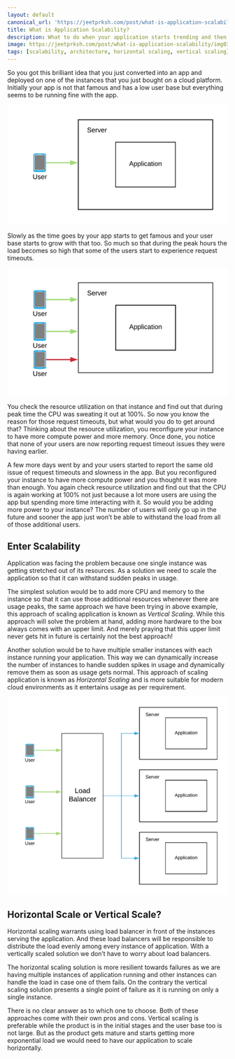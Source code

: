 ```yaml
---
layout: default
canonical_url: 'https://jeetprksh.com/post/what-is-application-scalability/'
title: What is Application Scalability?
description: What to do when your application starts trending and then drowning in a huge load?
image: https://jeetprksh.com/post/what-is-application-scalability/img03.png
tags: [scalability, architecture, horizontal scaling, vertical scaling]
---
```


So you got this brilliant idea that you just converted into an app and deployed on one of the instances that you just bought on a cloud platform. Initially your app is not that famous and has a low user base but everything seems to be running fine with the app.

![Smaller Load](./img01.png "Happy users")

Slowly as the time goes by your app starts to get famous and your user base starts to grow with that too. So much so that during the peak hours the load becomes so high that some of the users start to experience request timeouts.

![Greater Load](./img02.png "Small number of unhappy users")

You check the resource utilization on that instance and find out that during peak time the CPU was sweating it out at 100%. So now you know the reason for those request timeouts, but what would you do to get around that? Thinking about the resource utilization, you reconfigure your instance to have more compute power and more memory. Once done, you notice that none of your users are now reporting request timeout issues they were having earlier.

A few more days went by and your users started to report the same old issue of request timeouts and slowness in the app. But you reconfigured your instance to have more compute power and you thought it was more than enough. You again check resource utilization and find out that the CPU is again working at 100% not just because a lot more users are using the app but spending more time interacting with it. So would you be adding more power to your instance? The number of users will only go up in the future and sooner the app just won’t be able to withstand the load from all of those additional users.


## Enter Scalability

Application was facing the problem because one single instance was getting stretched out of its resources. As a solution we need to scale the application so that it can withstand sudden peaks in usage. 

The simplest solution would be to add more CPU and memory to the instance so that it can use those additional resources whenever there are usage peaks, the same approach we have been trying in above example, this approach of scaling application is known as *Vertical Scaling*. While this approach will solve the problem at hand, adding more hardware to the box always comes with an upper limit. And merely praying that this upper limit never gets hit in future is certainly not the best approach!

Another solution would be to have multiple smaller instances with each instance running your application. This way we can dynamically increase the number of instances to handle sudden spikes in usage and dynamically remove them as soon as usage gets normal. This approach of scaling application is known as *Horizontal Scaling* and is more suitable for modern cloud environments as it entertains usage as per requirement.

![Vertical Scaling](./img03.png "Load Balanced and Vertically Scaled Solution")


## Horizontal Scale or Vertical Scale?

Horizontal scaling warrants using load balancer in front of the instances serving the application. And these load balancers will be responsible to distribute the load evenly among every instance of application. With a vertically scaled solution we don’t have to worry about load balancers.

The horizontal scaling solution is more resilient towards failures as we are having multiple instances of application running and other instances can handle the load in case one of them fails. On the contrary the vertical scaling solution presents a single point of failure as it is running on only a single instance.

There is no clear answer as to which one to choose. Both of these approaches come with their own pros and cons. Vertical scaling is preferable while the product is in the initial stages and the user base too is not large. But as the product gets mature and starts getting more exponential load we would need to have our application to scale horizontally.